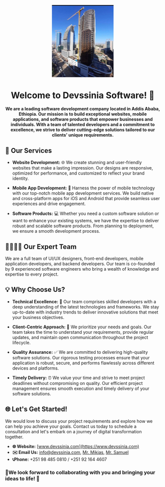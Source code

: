 <div align="center">
  <img src="src/Screenshot_20230828-162634_Instagram.jpg" alt="Devssinia Software" width="200">
  <h1>Welcome to Devssinia Software! 🌟</h1>
</div>

<p align="center">
  <strong>We are a leading software development company located in Addis Ababa, Ethiopia. Our mission is to build exceptional websites, mobile applications, and software products that empower businesses and individuals. With a team of talented developers and a commitment to excellence, we strive to deliver cutting-edge solutions tailored to our clients' unique requirements.</strong>
</p>

## 💼 Our Services

- **Website Development:** 🌐 We create stunning and user-friendly websites that make a lasting impression. Our designs are responsive, optimized for performance, and customized to reflect your brand identity.

- **Mobile App Development:** 📱 Harness the power of mobile technology with our top-notch mobile app development services. We build native and cross-platform apps for iOS and Android that provide seamless user experiences and drive engagement.

- **Software Products:** 💻 Whether you need a custom software solution or want to enhance your existing systems, we have the expertise to deliver robust and scalable software products. From planning to deployment, we ensure a smooth development process.

## 👨‍💻👩‍💻 Our Expert Team

We are a full team of UI/UX designers, front-end developers, mobile application developers, and backend developers. Our team is co-founded by 9 experienced software engineers who bring a wealth of knowledge and expertise to every project.

## 💡 Why Choose Us?

- **Technical Excellence:** 🔬 Our team comprises skilled developers with a deep understanding of the latest technologies and frameworks. We stay up-to-date with industry trends to deliver innovative solutions that meet your business objectives.

- **Client-Centric Approach:** 👥 We prioritize your needs and goals. Our team takes the time to understand your requirements, provide regular updates, and maintain open communication throughout the project lifecycle.

- **Quality Assurance:** ✅ We are committed to delivering high-quality software solutions. Our rigorous testing processes ensure that your application is robust, secure, and performs flawlessly across different devices and platforms.

- **Timely Delivery:** ⏰ We value your time and strive to meet project deadlines without compromising on quality. Our efficient project management ensures smooth execution and timely delivery of your software solutions.

## 🌐 Let's Get Started!

We would love to discuss your project requirements and explore how we can help you achieve your goals. Contact us today to schedule a consultation and let's embark on a journey of digital transformation together.

- **🌐 Website:** [www.devssinia.com](https://www.devssinia.com)
- **✉️ Email Us:** [info@devssinia.com](mailto:info@devssinia.com?subject=Hello%20from%20your%20website!), [Mr. Mikias](mailto:mikikebe84@gmail.com?subject=Hello%20from%20your%20website!), [Mr. Samuel](mailto:lijsamuael@gmail.com?subject=Hello%20from%20your%20website!)
- **📞Phone:** +251 98 485 0810 / +251 92 164 4607
<h3> 🚀We look forward to collaborating with you and bringing your ideas to life! 🎉
</h3>
